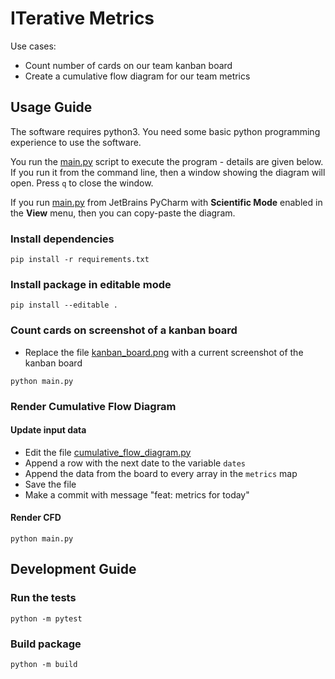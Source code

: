 # ITerative Metrics

Use cases:

- Count number of cards on our team kanban board
- Create a cumulative flow diagram for our team metrics

## Usage Guide

The software requires python3. You need some basic python programming experience to use the software.

You run the [main.py](main.py) script to execute the program - details are given below. If you run it from the command line, then a window showing the diagram will open. Press `q` to close the window.

If you run [main.py](main.py) from JetBrains PyCharm with **Scientific Mode** enabled in the **View** menu, then you can copy-paste the diagram.

### Install dependencies

```shell
pip install -r requirements.txt
```

### Install package in editable mode

```shell
pip install --editable .
```

### Count cards on screenshot of a kanban board

- Replace the file [kanban_board.png](client-data%2Fkanban_board.png) with a current screenshot of the kanban board

```shell
python main.py
```

### Render Cumulative Flow Diagram

#### Update input data

- Edit the file [cumulative_flow_diagram.py](src/iterative_metrics/cumulative_flow_diagram.py)
- Append a row with the next date to the variable `dates`
- Append the data from the board to every array in the `metrics` map
- Save the file
- Make a commit with message "feat: metrics for today"

#### Render CFD

```shell
python main.py
```

## Development Guide

### Run the tests

```shell
python -m pytest
```

### Build package

```shell
python -m build
```
